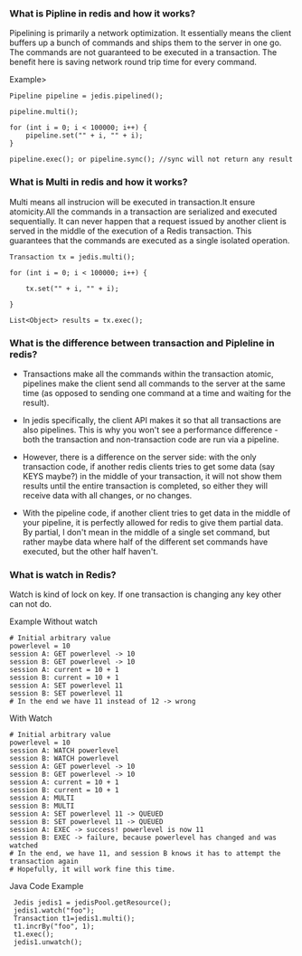### What is Pipline in redis and how it works?

Pipelining is primarily a network optimization. It essentially means the client buffers up a bunch of commands and 
ships them to the server in one go. The commands are not guaranteed to be executed in a transaction. The benefit 
here is saving network round  trip time for every command.


Example>

```
Pipeline pipeline = jedis.pipelined();

pipeline.multi();

for (int i = 0; i < 100000; i++) { 
    pipeline.set("" + i, "" + i); 
}

pipeline.exec(); or pipeline.sync(); //sync will not return any result
```


### What is Multi in redis and how it works?

Multi means all instrucion will be executed in transaction.It ensure atomicity.All the commands in a transaction are 
serialized and executed sequentially. It can never happen that a request issued by another client is served in 
the middle of the execution of a Redis transaction. This guarantees that the commands are executed as a single isolated 
operation.

```
Transaction tx = jedis.multi();

for (int i = 0; i < 100000; i++) { 

    tx.set("" + i, "" + i); 

}

List<Object> results = tx.exec();
```


### What is the difference between transaction and Pipleline in redis?

* Transactions make all the commands within the transaction atomic, pipelines make the client send all commands to
  the server at the same time (as opposed to sending one command at a time and waiting for the result).

* In jedis specifically, the client API makes it so that all transactions are also pipelines. This is why you won't
  see a performance difference - both the transaction and non-transaction code are run via a pipeline.

* However, there is a difference on the server side: with the only transaction code, if another redis clients tries 
  to get some data (say KEYS maybe?) in the middle of your transaction, it will not show them results until the entire 
  transaction is completed, so either they will receive data with all changes, or no changes.

* With the pipeline code, if another client tries to get data in the middle of your pipeline, it is perfectly allowed 
  for redis to give them partial data. By partial, I don't mean in the middle of a single set command, but rather maybe 
  data where half of the different set commands have executed, but the other half haven't.

### What is watch in Redis?
Watch is kind of lock on key. If one transaction is changing any key other can not do.

Example Without watch
```
# Initial arbitrary value
powerlevel = 10
session A: GET powerlevel -> 10
session B: GET powerlevel -> 10
session A: current = 10 + 1
session B: current = 10 + 1
session A: SET powerlevel 11
session B: SET powerlevel 11
# In the end we have 11 instead of 12 -> wrong
```

With Watch

```
# Initial arbitrary value
powerlevel = 10
session A: WATCH powerlevel
session B: WATCH powerlevel
session A: GET powerlevel -> 10
session B: GET powerlevel -> 10
session A: current = 10 + 1
session B: current = 10 + 1
session A: MULTI
session B: MULTI
session A: SET powerlevel 11 -> QUEUED
session B: SET powerlevel 11 -> QUEUED
session A: EXEC -> success! powerlevel is now 11
session B: EXEC -> failure, because powerlevel has changed and was watched
# In the end, we have 11, and session B knows it has to attempt the transaction again
# Hopefully, it will work fine this time.
```


Java Code Example

```
 Jedis jedis1 = jedisPool.getResource();
 jedis1.watch("foo");
 Transaction t1=jedis1.multi();	  		  	 
 t1.incrBy("foo", 1);
 t1.exec();
 jedis1.unwatch();
```
